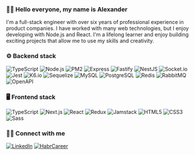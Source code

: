 ### 👋🏻 Hello everyone, my name is Alexander

I'm a full-stack engineer with over six years of professional experience in product companies. I have worked with many web technologies, but I enjoy developing with Node.js and React. I'm a lifelong learner and enjoy building exciting projects that allow me to use my skills and creativity.

### ⚙️ Backend stack

![TypeScript](https://img.shields.io/badge/TypeScript-3178C6?style=for-the-badge&logo=TypeScript&logoColor=white)
![Node.js](https://img.shields.io/badge/Node.js-339933?style=for-the-badge&logo=Node.js&logoColor=white)
![PM2](https://img.shields.io/badge/PM2-2B037A?style=for-the-badge&logo=PM2&logoColor=white)
![Express](https://img.shields.io/badge/Express-FFFFFF?style=for-the-badge&logo=Express&logoColor=green)
![Fastify](https://img.shields.io/badge/Fastify-FFFFFF?style=for-the-badge&logo=Fastify&logoColor=black)
![NestJS](https://img.shields.io/badge/NestJS-FFFFFF?style=for-the-badge&logo=NestJS&logoColor=E0234E)
![Socket.io](https://img.shields.io/badge/Socket.io-FFFFFF?style=for-the-badge&logo=Socket.io&logoColor=black)
![Jest](https://img.shields.io/badge/Jest-FFFFFF?style=for-the-badge&logo=Jest&logoColor=brightgreen)
![K6.io](https://img.shields.io/badge/k6.io-FFFFFF?style=for-the-badge&logo=k6&logoColor=7D64FF)
![Sequelize](https://img.shields.io/badge/Sequelize-52B0E7?style=for-the-badge&logo=Sequelize&logoColor=white)
![MySQL](https://img.shields.io/badge/MySQL-4479A1?style=for-the-badge&logo=MySQL&logoColor=white)
![PostgreSQL](https://img.shields.io/badge/PostgreSQL-4169E1?style=for-the-badge&logo=PostgreSQL&logoColor=white)
![Redis](https://img.shields.io/badge/Redis-DC382D?style=for-the-badge&logo=Redis&logoColor=white)
![RabbitMQ](https://img.shields.io/badge/RabbitMQ-FF6600?style=for-the-badge&logo=RabbitMQ&logoColor=white)
![OpenAPI](https://img.shields.io/badge/OpenAPI-6BA539?style=for-the-badge&logo=Swagger&logoColor=white)

### 🖥 Frontend stack
![TypeScript](https://img.shields.io/badge/TypeScript-3178C6?style=for-the-badge&logo=TypeScript&logoColor=white)
![Next.js](https://img.shields.io/badge/Next.js-000000?style=for-the-badge&logo=Next.js&logoColor=white)
![React](https://img.shields.io/badge/React-61DAFB?style=for-the-badge&logo=React&logoColor=black)
![Redux](https://img.shields.io/badge/Redux-764ABC?style=for-the-badge&logo=Redux&logoColor=white)
![Jamstack](https://img.shields.io/badge/Jamstack-F0047F?style=for-the-badge&logo=Jamstack&logoColor=white)
![HTML5](https://img.shields.io/badge/HTML5-E34F26?style=for-the-badge&logo=HTML5&logoColor=white)
![CSS3](https://img.shields.io/badge/CSS3-1572B6?style=for-the-badge&logo=CSS3&logoColor=white)
![Sass](https://img.shields.io/badge/Scss-CC6699?style=for-the-badge&logo=Sass&logoColor=white)

### 🤝🏻 Connect with me
[<img alt="LinkedIn" src="https://img.shields.io/badge/LinkedIn-0A66C2?style=for-the-badge&logo=LinkedIn&logoColor=white" />][linkedin]
[<img alt="HabrCareer" src="https://img.shields.io/badge/Habr_Career-65A3BE?style=for-the-badge&logo=Habr&logoColor=white" />][habrcareer]

[habrcareer]: https://career.habr.com/artamonov-tech
[linkedin]: https://www.linkedin.com/in/artamonovtech

